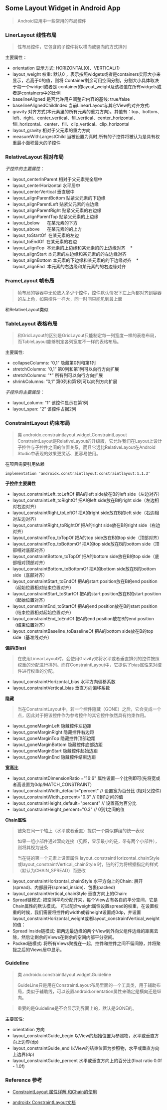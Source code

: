 ## Some Layout Widget in Android App
> Android应用中一些常用的布局控件

### LinerLayout 线性布局
> 性布局控件，它包含的子控件将以横向或竖向的方式排列

主要属性：
  * orientation 显示方式: HORIZONTAL(0)、VERTICAL(1)
  * layout_weight 权重: 默认0 ，表示按照widgets或者是containers实际大小来显示，若高于0的值，则将 Container剩余可用空间分割，分割大小具体取决于每一个widget或者是 container的layout_weight及该权值在所有widgets或者是containers中的比例
  * baselineAligned 是否允许用户调整它内容的基线: true/false
  * baselineAlignedChildIndex 当前LinearLayout与其它View的对齐方式:   
  * gravity 对齐方式(本元素里的所有元素的重力方向)。其值有：top、bottom、left、right、center_vertical、fill_vertical、center_horizontal、fill_horizontal、center、fill、clip_vertical、clip_horizontal
  * layout_gravity 相对于父元素的重力方向
  * measureWithLargestChild 当被设置为真时,所有的子控件将被认为是具有权重最小面积最大的子控件

### RelativeLayout 相对布局
    
_子控件的主要属性_：
  * layout_centerInParent 相对于父元素完全居中
  * layout_centerHorizontal 水平居中
  * layout_centerVertical 垂直居中
  * layout_alignParentBottom 贴紧父元素的下边缘
  * layout_alignParentLeft 贴紧父元素的左边缘 
  * layout_alignParentRight 贴紧父元素的右边缘 
  * layout_alignParentTop 贴紧父元素的上边缘 
  * layout_below      在某元素的下方 
  * layout_above      在某元素的的上方 
  * layout_toStartOf  在某元素的左边 
  * layout_toEndOf  在某元素的右边
  * layout_alignTop  本元素的上边缘和某元素的的上边缘对齐 
  * layout_alignStart 本元素的左边缘和某元素的的左边缘对齐 
  * layout_alignBottom 本元素的下边缘和某元素的的下边缘对齐 
  * layout_alignEnd  本元素的右边缘和某元素的的右边缘对齐

### FrameLayout 帧布局
> 帧布局的容器中无论放入多少个控件，控件默认情况下左上角都对齐到容器的左上角，如果控件一样大，同一时间只能见到最上面

和RelativeLayout类似

### TableLayout 表格布局
> 和GridLayout的区别是GridLayout只能制定每一列宽度一样的表格布局，而TableLayout能够制定各列宽度不一样的表格布局。

主要属性:

  * collapseColumns: ”0,1” 隐藏第0列和第1列
  * stretchColumns: ”0,1” 第0列和第1列可以向行方向扩展
  * stretchColumns: ”*” 所有列可以向行方向扩展
  * shrinkColumns: ”0,1” 第0列和第1列可以向列方向扩展 
  
_子控件的主要属性_：

  * layout_column: ”1” 该控件显示在第1列
  * layout_span: ”2” 该控件占据2列


### ConstraintLayout 约束布局
> 类 androidx.constraintlayout.widget.ConstraintLayout
> ConstraintLayout是RelativeLayout的升级版，它允许我们在Layout上设计子控件与子控件之间的位置关系，而且它远比RelativeLayout在Android Studio中表现的效果更灵活、更容易使用。

在项目需要引用依赖
```
implementation 'androidx.constraintlayout:constraintlayout:1.1.3'
```

__子控件主要属性__

  * layout_constraintLeft_toLeftOf	把A的left side放在B的left side（左边对齐）
  * layout_constraintLeft_toRightOf	把A的left side放在B的right side（左边相对右边对齐）
  * layout_constraintRight_toLeftOf	把A的right side放在B的left side（右边相对左边对齐）
  * layout_constraintRight_toRightOf 把A的right side放在B的right side（右边对齐）
  * layout_constraintTop_toTopOf	把A的top side放在B的top side（顶部对齐）
  * layout_constraintTop_toBottomOf	把A的top side放在B的bottom side（顶部相对底部对齐）
  * layout_constraintBottom_toTopOf	把A的bottom side放在B的top side（底部相对顶部对齐）
  * layout_constraintBottom_toBottomOf	把A的bottom side放在B的bottom side（底部对齐）
  * layout_constraintStart_toEndOf	把A的start position放在B的end position（起始位置相对结束位置对齐）
  * layout_constraintStart_toStartOf	把A的start position放在B的start position（起始位置对齐）
  * layout_constraintEnd_toStartOf	把A的end position放在B的start position（结束位置相对起始位置对齐）
  * layout_constraintEnd_toEndOf	把A的end position放在B的end position（结束位置对齐）
  * layout_constraintBaseline_toBaselineOf	把A的bottom side放在B的top side（基准线对齐）
  
__偏斜(Bias)__
> 在使用LinearLayout时，会使用Gravity来将水平或者垂直排列的控件按照权重的分配进行排列。而在ConstraintLayout中，它提供了bias属性来对控件进行权重的分配。

  * layout_constraintHorizontal_bias	水平方向偏移系数
  * layout_constraintVertical_bias	垂直方向偏移系数

__隐藏__
> 当在ConstraintLayout中，若一个控件隐藏（GONE）之后，它会变成一个点，因此对于把该控件作为参考控件的其它控件依然具有约束作用。

  * layout_goneMarginLeft	隐藏控件左边距
  * layout_goneMarginRight	隐藏控件右边距
  * layout_goneMarginTop	隐藏控件顶部边距
  * layout_goneMarginBottom	隐藏控件底部边距
  * layout_goneMarginStart	隐藏控件起始边距
  * layout_goneMarginEnd	隐藏控件结束边距

__宽高比__

  * layout_constraintDimensionRatio ="16:6" 属性设置一个比例即可(先将宽或者高设置为0dp/MATCH_CONSTRAINT)
  * layout_constraintWidth_default="percent" // 设置宽为百分比 (相对父控件)
  * layout_constraintWidth_percent="0.3" // 0到1之间的值
  * layout_constraintHeight_default="percent" // 设置高为百分比 
  * layout_constraintHeight_percent="0.3" // 0到1之间的值 
  
__Chain属性__

> 链条在同一个轴上（水平或者垂直）提供一个类似群组的统一表现
>
> 如果一组小部件通过双向连接（见图，显示最小的链，带有两个小部件），则将其视为链条
>
> 当在链的第一个元素上设置属性 layout_constraintHorizontal_chainStyle 或layout_constraintVertical_chainStyle 时，链的行为将根据指定的样式（默认为CHAIN_SPREAD）而更改
   
  * layout_constraintHorizontal_chainStyle	水平方向上的Chain: 展开(spread)、内部展开(spread_inside)、包裹(packed)
  * layout_constraintVertical_chainStyle	垂直方向上的Chain: 
  * Spread链模式: 把空间平均分配开来，每个View占有各自的平分空间，它是Chain属性的默认模式。
        可以配合weight属性设置spread的权重，在设置权重的时候，我们需要将控件的width或者height设置成0dp，并设置layout_constraintHorizontal_weight或者layout_constraintVertical_weight的值：
  * Spread Inside链模式: 把两边最边缘的两个View到外向父组件边缘的距离去除，然后让剩余的Views在剩余的空间内部平分空间。
  * Packed链模式: 将所有Views聚拢在一起，控件和控件之间不留间隙，并将聚拢之后的Views居中显示。
  
### Guideline
> 类 androidx.constraintlayout.widget.Guideline
>
> GuideLine只是用在ConstraintLayout布局里面的一个工具类，用于辅助布局，类似于辅助线，可以设置android:orientation属性来确定是横向还是纵向。

>重要的是Guideline是不会显示到界面上的，默认是GONE的。
 
主要属性:
 * orientation	方向
 * layout_constraintGuide_begin	以View的起始位置为参照物，水平或垂直方向上边界(dp)
 * layout_constraintGuide_end	以View的结束位置为参照物，水平或垂直方向上边界(dp)
 * layout_constraintGuide_percent 水平或垂直方向上的百分比(float ratio 0.0f - 1.0f)
 
### Reference 参考

* [ConstraintLayout 属性详解 和Chain的使用](https://www.jianshu.com/p/50debc330e91)
 
* [androidx ConstraintLayout文档](https://developer.android.google.cn/reference/androidx/coordinatorlayout/widget/package-summary) 